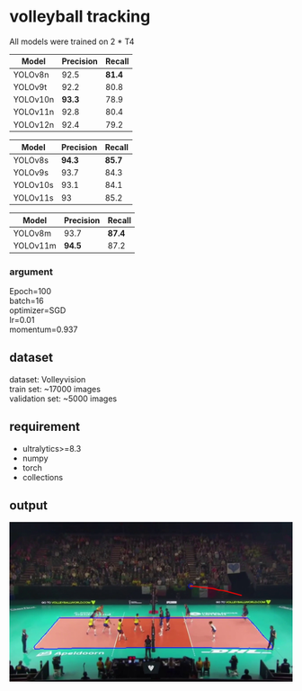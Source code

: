 # volleyball tracking
All models were trained on 2 * T4

| Model | Precision | Recall |
| ----------- | ----------- | -
| YOLOv8n | 92.5 | **81.4**
| YOLOv9t | 92.2 | 80.8
| YOLOv10n | **93.3** | 78.9
| YOLOv11n | 92.8 | 80.4
| YOLOv12n | 92.4 | 79.2

| Model | Precision | Recall |
| ----------- | ----------- | -
| YOLOv8s | **94.3** | **85.7**
| YOLOv9s | 93.7 | 84.3
| YOLOv10s | 93.1 | 84.1
| YOLOv11s | 93 | 85.2

| Model | Precision | Recall |
| ----------- | ----------- | -
| YOLOv8m | 93.7 | **87.4**
| YOLOv11m | **94.5** | 87.2

### argument
Epoch=100  
batch=16  
optimizer=SGD  
lr=0.01  
momentum=0.937 

## dataset
dataset: Volleyvision  
train set: ~17000 images  
validation set: ~5000 images

## requirement
- ultralytics>=8.3
- numpy
- torch
- collections

## output
![volleyball tracking](image.jpg)
